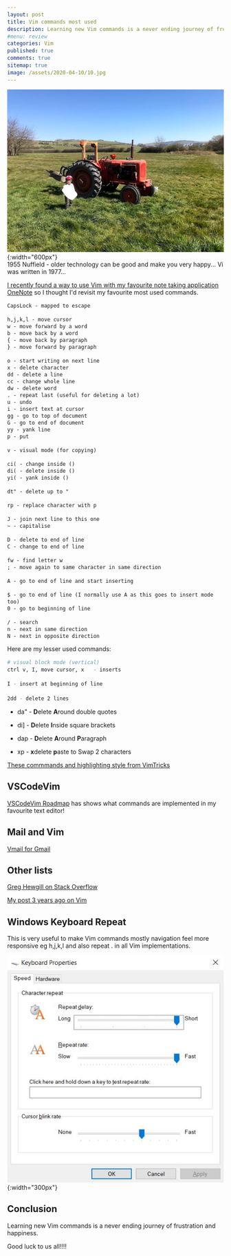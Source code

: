 ```yaml
---
layout: post
title: Vim commands most used 
description: Learning new Vim commands is a never ending journey of frustration and happiness. Here are my most used commands. Good luck to us all.
#menu: review
categories: Vim 
published: true 
comments: true     
sitemap: true
image: /assets/2020-04-10/10.jpg
---
```


![alt text](/assets/2020-04-10/10.jpg "Nuffield tractor 1955"){:width="600px"}  
1955 Nuffield - older technology can be good and make you very happy... Vi was written in 1977...

[I recently found a way to use Vim with my favourite note taking application OneNote](/2020/04/10/OneNote-with-Vim) so I thought I'd revisit my favourite most used commands.

```
CapsLock - mapped to escape

h,j,k,l - move cursor
w - move forward by a word
b - move back by a word
{ - move back by paragraph
} - move forward by paragraph

o - start writing on next line
x - delete character
dd - delete a line
cc - change whole line
dw - delete word
. - repeat last (useful for deleting a lot)
u - undo
i - insert text at cursor
gg - go to top of document
G - go to end of document
yy - yank line
p - put

v - visual mode (for copying)

ci( - change inside ()
di( - delete inside ()
yi( - yank inside ()

dt" - delete up to "

rp - replace character with p

J - join next line to this one
~ - capitalise

D - delete to end of line
C - change to end of line

fw - find letter w
; - move again to same character in same direction

A - go to end of line and start inserting

$ - go to end of line (I normally use A as this goes to insert mode too)
0 - go to beginning of line

/ - search
n - next in same direction
N - next in opposite direction

```

Here are my lesser used commands:

```bash
# visual block mode (vertical)
ctrl v, I, move cursor, x   - inserts

I - insert at beginning of line

2dd - delete 2 lines
```

- da" - **D**elete **A**round double quotes
- di] - **D**elete **I**nside square brackets
- dap - **D**elete **A**round **P**aragraph

- xp - **x**delete **p**aste to Swap 2 characters

[These commmands and highlighting style from VimTricks](https://vimtricks.substack.com/) 

## VSCodeVim

[VSCodeVim Roadmap](https://github.com/VSCodeVim/Vim/blob/master/ROADMAP.md) has shows what commands are implemented in my favourite text editor!

## Mail and Vim

[Vmail for Gmail](https://github.com/danchoi/vmail)

## Other lists

[Greg Hewgill on Stack Overflow](https://stackoverflow.com/a/5400978/26086)

[My post 3 years ago on Vim](/2018/02/21/VIM)

## Windows Keyboard Repeat

This is very useful to make Vim commands mostly navigation feel more responsive eg h,j,k,l and also repeat . in all Vim implementations.

![alt text](/assets/2020-04-10/1.jpg "Setting keyboard repeat rate faster"){:width="300px"}

## Conclusion

Learning new Vim commands is a never ending journey of frustration and happiness.

Good luck to us all!!!!
